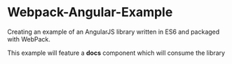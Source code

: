 # Webpack-Angular-Example

Creating an example of an AngularJS library written in ES6 and packaged with WebPack.

This example will feature a __docs__ component which will consume the library